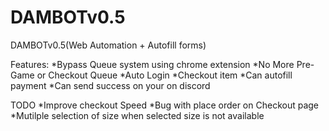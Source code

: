 # DAMBOTv0.5
DAMBOTv0.5(Web Automation + Autofill forms)

Features:
*Bypass Queue system using chrome extension
*No More Pre-Game or Checkout Queue
*Auto Login
*Checkout item 
*Can autofill payment
*Can send success on your on discord


TODO
*Improve checkout Speed
*Bug with place order on Checkout page
*Mutilple selection of size when selected size is not available
